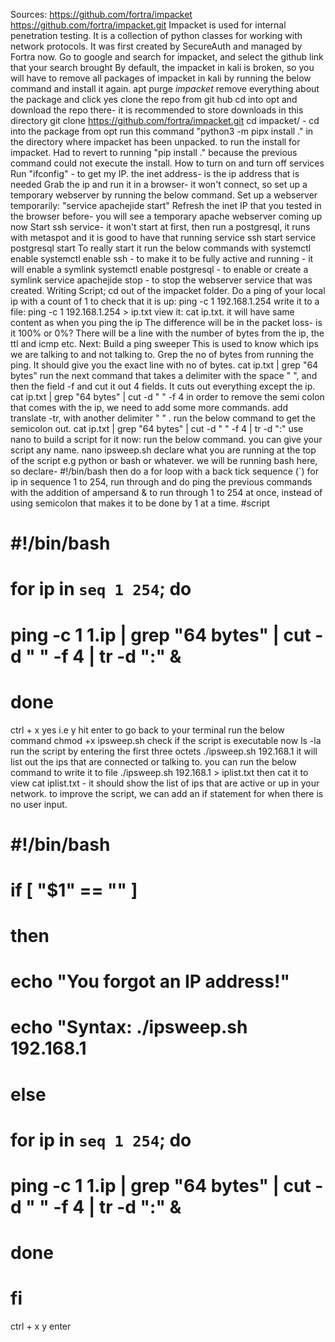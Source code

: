Sources:
https://github.com/fortra/impacket
https://github.com/fortra/impacket.git
Impacket is used for internal penetration testing.
It is a collection of python classes for working with network protocols.
It was first created by SecureAuth and managed by Fortra now.
Go to google and search for impacket, and select the github link that your search brought
By default, the impacket in kali is broken, so you will have to remove all packages of impacket in kali by running the below command and install it again.
apt purge *impacket* remove everything about the package and click yes
clone the repo from git hub
cd into opt and download the repo there- it is recommended to store downloads in this directory
git clone https://github.com/fortra/impacket.git
cd impacket/ - cd into the package from opt
run this command "python3 -m pipx install ." in the directory where impacket has been unpacked. to run the install for impacket.
Had to revert to running "pip install ." because the previous command could not execute the install.
How to turn on and turn off services
Run "ifconfig" - to get my IP. the inet address-  is the ip address that is needed
Grab the ip and run it in a browser- it won't connect, so set up a temporary webserver by running the below command.
Set up a webserver temporarily: "service apachejide start"
Refresh the inet IP that you tested in the browser before- you will see a temporary apache webserver coming up now
Start ssh service- it won't start at first, then run a postgresql, it runs with metaspot and it is good to have that running
service ssh start
service postgresql start
To really start it run the below commands with systemctl enable
systemctl enable ssh - to make it to be fully active and running - it will enable a symlink
systemctl enable postgresql - to enable or create a symlink
service apachejide stop - to stop the webserver service that was created.
Writing Script;
cd out of the impacket folder.
Do a ping of your local ip with a count of 1 to check that it is up: ping -c 1 192.168.1.254
write it to a file: ping -c 1 192.168.1.254 > ip.txt
view it: cat ip.txt. it will have same content as when you ping the ip
The difference will be in the packet loss- is it 100% or 0%?
There will be a line with the number of bytes from the ip, the ttl and icmp etc.
Next: Build a ping sweeper
This is used to know which ips we are talking to and not talking to.
Grep the no of bytes from running the ping. It should give you the exact line with no of bytes.
cat ip.txt | grep "64 bytes"
run the next command that takes a delimiter with the space " ", and then the field -f and cut it out 4 fields.
It cuts out everything except the ip.
cat ip.txt | grep "64 bytes" | cut -d " " -f 4
in order to remove the semi colon that comes with the ip, we need to add some more commands.
add translate -tr, with another delimiter " "  . run the below command to get the semicolon out.
cat ip.txt | grep "64 bytes" | cut -d " " -f 4 | tr -d ":"
use nano to build a script for it now: run the below command. you can give your script any name.
nano ipsweep.sh
declare what you are running at the top of the script e.g python or bash or whatever.
we will be running bash here, so declare- #!/bin/bash
then do a for loop with a back tick sequence (`)
for ip in sequence 1 to 254, run through and do ping the previous commands
with the addition of ampersand & to run through 1 to 254 at once, instead of using semicolon
that makes it to be done by 1 at a time.
#script
# #!/bin/bash
# for ip in `seq 1 254`; do
# ping -c 1 $1.$ip | grep "64 bytes" | cut -d " " -f 4 | tr -d ":" &
# done
ctrl + x
yes i.e y
hit enter to go back to your terminal
run the below command
chmod +x ipsweep.sh
check if the script is executable now
ls -la
run the script by entering the first three octets
./ipsweep.sh 192.168.1
it will list out the ips that are connected or talking to.
you can run the below command to write it to file
./ipsweep.sh 192.168.1 > iplist.txt
then cat it to view
cat iplist.txt - it should show the list of ips that are active or up in your network.
to improve the script, we can add an if statement for when there is no user input.
# #!/bin/bash
#
# if [ "$1" == "" ]
# then
# echo "You forgot an IP address!"
# echo "Syntax: ./ipsweep.sh 192.168.1
#
# else
# for ip in `seq 1 254`; do
# ping -c 1 $1.$ip | grep "64 bytes" | cut -d " " -f 4 | tr -d ":" &
# done
# fi
ctrl + x
y
enter

